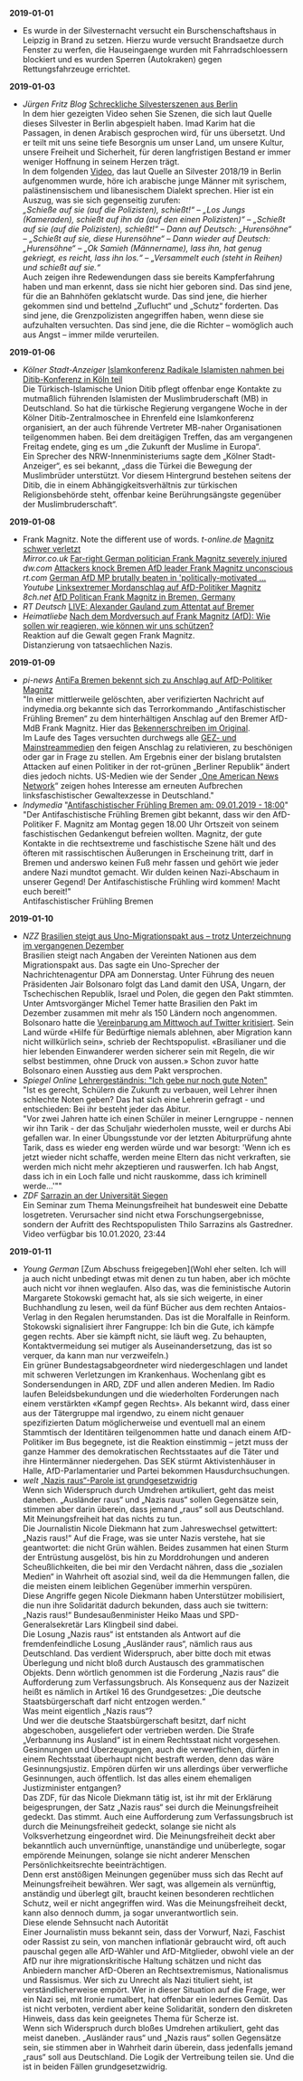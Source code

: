 **2019-01-01**
* Es wurde in der Silvesternacht versucht ein Burschenschaftshaus in Leipzig in Brand zu setzen. Hierzu wurde versucht Brandsaetze durch Fenster zu werfen, die Hauseingaenge wurden mit Fahrradschloessern blockiert und es wurden Sperren (Autokraken) gegen Rettungsfahrzeuge errichtet.

**2019-01-03**
* *Jürgen Fritz Blog* [Schreckliche Silvesterszenen aus Berlin](https://juergenfritz.com/2019/01/03/silvesterszenen-berlin/)  
  In dem hier gezeigten Video sehen Sie Szenen, die sich laut Quelle dieses Silvester in Berlin abgespielt haben. Imad Karim hat die Passagen, in denen Arabisch gesprochen wird, für uns übersetzt. Und er teilt mit uns seine tiefe Besorgnis um unser Land, um unsere Kultur, unsere Freiheit und Sicherheit, für deren langfristigen Bestand er immer weniger Hoffnung in seinem Herzen trägt.  
  In dem folgenden [Video](https://www.youtube.com/watch?v=tpS2jzaVrsw), das laut Quelle an Silvester 2018/19 in Berlin aufgenommen wurde, höre ich arabische junge Männer mit syrischem, palästinensischem und libanesischem Dialekt sprechen. Hier ist ein Auszug, was sie sich gegenseitig zurufen:  
  *„Schieße auf sie (auf die Polizisten), schießt!“ – „Los Jungs (Kameraden), schießt auf ihn da (auf den einen Polizisten)“ – „Schießt auf sie (auf die Polizisten), schießt!“ – Dann auf Deutsch: „Hurensöhne“ – „Schießt auf sie, diese Hurensöhne“ – Dann wieder auf Deutsch: „Hurensöhne“ – „Ok Samieh (Männername), lass ihn, hat genug gekriegt, es reicht, lass ihn los.“ – „Versammelt euch (steht in Reihen) und schießt auf sie.“*  
  Auch zeigen ihre Redewendungen dass sie bereits Kampferfahrung haben und man erkennt, dass sie nicht hier geboren sind. Das sind jene, für die an Bahnhöfen geklatscht wurde. Das sind jene, die hierher gekommen sind und bettelnd „Zuflucht“ und „Schutz“ forderten. Das sind jene, die Grenzpolizisten angegriffen haben, wenn diese sie aufzuhalten versuchten. Das sind jene, die die Richter – womöglich auch aus Angst – immer milde verurteilen.

**2019-01-06**
* *Kölner Stadt-Anzeiger* [Islamkonferenz Radikale Islamisten nahmen bei Ditib-Konferenz in Köln teil](https://www.ksta.de/koeln/islamkonferenz-radikale-islamisten-nahmen-bei-ditib-konferenz-in-koeln-teil-31834048)  
  Die Türkisch-Islamische Union Ditib pflegt offenbar enge Kontakte zu mutmaßlich führenden Islamisten der Muslimbruderschaft (MB) in Deutschland. So hat die türkische Regierung vergangene Woche in der Kölner Ditib-Zentralmoschee in Ehrenfeld eine Islamkonferenz organisiert, an der auch führende Vertreter MB-naher Organisationen teilgenommen haben. Bei dem dreitägigen Treffen, das am vergangenen Freitag endete, ging es um „die Zukunft der Muslime in Europa“.  
  Ein Sprecher des NRW-Innenministeriums sagte dem „Kölner Stadt-Anzeiger“, es sei bekannt, „dass die Türkei die Bewegung der Muslimbrüder unterstützt. Vor diesem Hintergrund bestehen seitens der Ditib, die in einem Abhängigkeitsverhältnis zur türkischen Religionsbehörde steht, offenbar keine Berührungsängste gegenüber der Muslimbruderschaft“.

**2019-01-08**
* Frank Magnitz. Note the different use of words.
  *t-online.de* [Magnitz schwer verletzt](https://www.t-online.de/nachrichten/deutschland/parteien/id_85046866/bremen-afd-landeschef-magnitz-von-unbekannten-attackiert-und-verletzt-.html)  
  *Mirror.co.uk* [Far-right German politician Frank Magnitz severely injured](https://www.mirror.co.uk/news/politics/breaking-far-right-german-politician-13826732)  
  *dw.com* [Attackers knock Bremen AfD leader Frank Magnitz unconscious](https://www.dw.com/en/attackers-knock-bremen-afd-leader-frank-magnitz-unconscious-in-street/a-46990779)  
  *rt.com* [German AfD MP brutally beaten in 'politically-motivated ...](https://www.rt.com/news/448275-germany-afd-magnitz-brutal-attack/)  
  *Youtube* [Linksextremer Mordanschlag auf AfD-Politiker Magnitz](https://www.youtube.com/watch?v=Fz5KBtsYOaM)  
  *8ch.net* [AfD Politican Frank Magnitz in Bremen, Germany](https://8ch.net/pol/res/12646776.html)
* *RT Deutsch* [LIVE: Alexander Gauland zum Attentat auf Bremer](https://www.youtube.com/watch?v=v6JoEAsgS-4)
* *Heimatliebe* [Nach dem Mordversuch auf Frank Magnitz (AfD): Wie sollen wir reagieren, wie können wir uns schützen?](https://www.youtube.com/watch?v=65yrjamdRow)  
  Reaktion auf die Gewalt gegen Frank Magnitz.  
  Distanzierung von tatsaechlichen Nazis.

**2019-01-09**
* *pi-news* [AntiFa Bremen bekennt sich zu Anschlag auf AfD-Politiker Magnitz](http://www.pi-news.net/2019/01/antifa-bremen-bekennt-sich-zu-anschlag-auf-afd-politiker-magnitz/)  
  "In einer mittlerweile gelöschten, aber verifizierten Nachricht auf indymedia.org bekannte sich das Terrorkommando „Antifaschistischer Frühling Bremen“ zu dem hinterhältigen Anschlag auf den Bremer AfD-MdB Frank Magnitz. Hier das [Bekennerschreiben im Original](http://archive.fo/2019.01.09-182514/https://de.indymedia.org/node/28004).  
  Im Laufe des Tages versuchten durchwegs alle [GEZ- und Mainstreammedien](http://www.tagesschau.de/inland/angriff-afd-107.html) den feigen Anschlag zu relativieren, zu beschönigen oder gar in Frage zu stellen. Am Ergebnis einer der bislang brutalsten Attacken auf einen Politiker in der rot-grünen „Berliner Republik“ ändert dies jedoch nichts. US-Medien wie der Sender „[One American News Network](https://youtu.be/mAaEIEIAm8s)“ zeigen hohes Interesse am erneuten Aufbrechen linksfaschistischer Gewaltexzesse in Deutschland."
* *Indymedia* "[Antifaschistischer Frühling Bremen am: 09.01.2019 - 18:00](https://archive.fo/2019.01.09-182514/https://de.indymedia.org/node/28004#selection-247.5-247.62)"  
  "Der Antifaschistische Frühling Bremen gibt bekannt, dass wir den AfD-Politiker F. Magnitz am Montag gegen 18.00 Uhr Ortszeit von seinem faschistischen Gedankengut befreien wollten. Magnitz, der gute Kontakte in die rechtsextreme und faschistische Szene hält und des öfteren mit rassischtischen Äußerungen in Erscheinung tritt, darf in Bremen und anderswo keinen Fuß mehr fassen und gehört wie jeder andere Nazi mundtot gemacht. Wir dulden keinen Nazi-Abschaum in unserer Gegend! Der Antifaschistische Frühling wird kommen! Macht euch bereit!"  
  Antifaschistischer Frühling Bremen

**2019-01-10**
* *NZZ* [Brasilien steigt aus Uno-Migrationspakt aus – trotz Unterzeichnung im vergangenen Dezember](https://www.nzz.ch/international/brasilien-steigt-aus-uno-migrationspakt-aus-trotz-unterzeichnung-im-dezember-ld.1450594)  
  Brasilien steigt nach Angaben der Vereinten Nationen aus dem Migrationspakt aus. Das sagte ein Uno-Sprecher der Nachrichtenagentur DPA am Donnerstag. Unter Führung des neuen Präsidenten Jair Bolsonaro folgt das Land damit den USA, Ungarn, der Tschechischen Republik, Israel und Polen, die gegen den Pakt stimmten. Unter Amtsvorgänger Michel Temer hatte Brasilien den Pakt im Dezember zusammen mit mehr als 150 Ländern noch angenommen.  
  Bolsonaro hatte die [Vereinbarung am Mittwoch auf Twitter kritisiert](https://twitter.com/jairbolsonaro/status/1083038437278666755). Sein Land würde «Hilfe für Bedürftige niemals ablehnen, aber Migration kann nicht willkürlich sein», schrieb der Rechtspopulist. «Brasilianer und die hier lebenden Einwanderer werden sicherer sein mit Regeln, die wir selbst bestimmen, ohne Druck von aussen.» Schon zuvor hatte Bolsonaro einen Ausstieg aus dem Pakt versprochen.
* *Spiegel Online* [Lehrergeständnis: "Ich gebe nur noch gute Noten"](http://www.spiegel.de/lebenundlernen/schule/lehrerin-gibt-nur-noch-gute-noten-a-1246916.html)  
  "Ist es gerecht, Schülern die Zukunft zu verbauen, weil Lehrer ihnen schlechte Noten geben? Das hat sich eine Lehrerin gefragt - und entschieden: Bei ihr besteht jeder das Abitur.  
  "Vor zwei Jahren hatte ich einen Schüler in meiner Lerngruppe - nennen wir ihn Tarik - der das Schuljahr wiederholen musste, weil er durchs Abi gefallen war. In einer Übungsstunde vor der letzten Abiturprüfung ahnte Tarik, dass es wieder eng werden würde und war besorgt: 'Wenn ich es jetzt wieder nicht schaffe, werden meine Eltern das nicht verkraften, sie werden mich nicht mehr akzeptieren und rauswerfen. Ich hab Angst, dass ich in ein Loch falle und nicht rauskomme, dass ich kriminell werde...'""
* *ZDF* [Sarrazin an der Universität Siegen](https://www.zdf.de/nachrichten/heute-plus/videos/sarrazin-an-der-universitaet-siegen-100.html)  
  Ein Seminar zum Thema Meinungsfreiheit hat bundesweit eine Debatte losgetreten. Verursacher sind nicht etwa Forschungsergebnisse, sondern der Aufritt des Rechtspopulisten Thilo Sarrazins als Gastredner.  
  Video verfügbar bis 10.01.2020, 23:44

**2019-01-11**
* *Young German* [Zum Abschuss freigegeben](Wohl eher selten. Ich will ja auch nicht unbedingt etwas mit denen zu tun haben, aber ich möchte auch nicht vor ihnen weglaufen. Also das, was die feministische Autorin Margarete Stokowski gemacht hat, als sie sich weigerte, in einer Buchhandlung zu lesen, weil da fünf Bücher aus dem rechten Antaios-Verlag in den Regalen herumstanden. Das ist die Moralfalle in Reinform. Stokowski signalisiert ihrer Fangruppe: Ich bin die Gute, ich kämpfe gegen rechts. Aber sie kämpft nicht, sie läuft weg. Zu behaupten, Kontaktvermeidung sei mutiger als Auseinandersetzung, das ist so verquer, da kann man nur verzweifeln.)  
  Ein grüner Bundestagsabgeordneter wird niedergeschlagen und landet mit schweren Verletzungen im Krankenhaus.  Wochenlang gibt es Sondersendungen in ARD, ZDF und allen anderen Medien. Im Radio laufen Beleidsbekundungen und die wiederholten Forderungen nach einem verstärkten «Kampf gegen Rechts». Als bekannt wird, dass einer aus der Tätergruppe mal irgendwo, zu einem nicht genauer spezifizierten Datum möglicherweise und eventuell mal an einem Stammtisch der Identitären teilgenommen hatte und danach einem AfD-Politiker im Bus begegnete, ist die Reaktion einstimmig – jetzt muss der ganze Hammer des demokratischen Rechtsstaates auf die Täter und ihre Hintermänner niedergehen. Das SEK stürmt Aktivistenhäuser in Halle, AfD-Parlamentarier und Partei bekommen Hausdurchsuchungen.
* *welt* [„Nazis raus“-Parole ist grundgesetzwidrig](https://www.welt.de/debatte/kommentare/plus186847368/Nazis-raus-Die-Logik-der-Vertreibung-ist-grundgesetzwidrig.html)  
  Wenn sich Widerspruch durch Umdrehen artikuliert, geht das meist daneben. „Ausländer raus“ und „Nazis raus“ sollen Gegensätze sein, stimmen aber darin überein, dass jemand „raus“ soll aus Deutschland. Mit Meinungsfreiheit hat das nichts zu tun.  
  Die Journalistin Nicole Diekmann hat zum Jahreswechsel getwittert: „Nazis raus!“ Auf die Frage, was sie unter Nazis verstehe, hat sie geantwortet: die nicht Grün wählen. Beides zusammen hat einen Sturm der Entrüstung ausgelöst, bis hin zu Morddrohungen und anderen Scheußlichkeiten, die bei mir den Verdacht nähren, dass die „sozialen Medien“ in Wahrheit oft asozial sind, weil da die Hemmungen fallen, die die meisten einem leiblichen Gegenüber immerhin verspüren.  
  Diese Angriffe gegen Nicole Diekmann haben Unterstützer mobilisiert, die nun ihre Solidarität dadurch bekunden, dass auch sie twittern: „Nazis raus!“ Bundesaußenminister Heiko Maas und SPD-Generalsekretär Lars Klingbeil sind dabei.  
  Die Losung „Nazis raus“ ist entstanden als Antwort auf die fremdenfeindliche Losung „Ausländer raus“, nämlich raus aus Deutschland. Das verdient Widerspruch, aber bitte doch mit etwas Überlegung und nicht bloß durch Austausch des grammatischen Objekts. Denn wörtlich genommen ist die Forderung „Nazis raus“ die Aufforderung zum Verfassungsbruch. Als Konsequenz aus der Nazizeit heißt es nämlich in Artikel 16 des Grundgesetzes: „Die deutsche Staatsbürgerschaft darf nicht entzogen werden.“  
  Was meint eigentlich „Nazis raus“?  
  Und wer die deutsche Staatsbürgerschaft besitzt, darf nicht abgeschoben, ausgeliefert oder vertrieben werden. Die Strafe „Verbannung ins Ausland“ ist in einem Rechtsstaat nicht vorgesehen. Gesinnungen und Überzeugungen, auch die verwerflichen, dürfen in einem Rechtsstaat überhaupt nicht bestraft werden, denn das wäre Gesinnungsjustiz. Empören dürfen wir uns allerdings über verwerfliche Gesinnungen, auch öffentlich. Ist das alles einem ehemaligen Justizminister entgangen?  
  Das ZDF, für das Nicole Diekmann tätig ist, ist ihr mit der Erklärung beigesprungen, der Satz „Nazis raus“ sei durch die Meinungsfreiheit gedeckt. Das stimmt. Auch eine Aufforderung zum Verfassungsbruch ist durch die Meinungsfreiheit gedeckt, solange sie nicht als Volksverhetzung eingeordnet wird. Die Meinungsfreiheit deckt aber bekanntlich auch unvernünftige, unanständige und unüberlegte, sogar empörende Meinungen, solange sie nicht anderer Menschen Persönlichkeitsrechte beeinträchtigen.  
  Denn erst anstößigen Meinungen gegenüber muss sich das Recht auf Meinungsfreiheit bewähren. Wer sagt, was allgemein als vernünftig, anständig und überlegt gilt, braucht keinen besonderen rechtlichen Schutz, weil er nicht angegriffen wird. Was die Meinungsfreiheit deckt, kann also dennoch dumm, ja sogar unverantwortlich sein.  
  Diese elende Sehnsucht nach Autorität  
  Einer Journalistin muss bekannt sein, dass der Vorwurf, Nazi, Faschist oder Rassist zu sein, von manchen inflationär gebraucht wird, oft auch pauschal gegen alle AfD-Wähler und AfD-Mitglieder, obwohl viele an der AfD nur ihre migrationskritische Haltung schätzen und nicht das Anbiedern mancher AfD-Oberen an Rechtsextremismus, Nationalismus und Rassismus. Wer sich zu Unrecht als Nazi tituliert sieht, ist verständlicherweise empört. Wer in dieser Situation auf die Frage, wer ein Nazi sei, mit Ironie rumalbert, hat offenbar ein ledernes Gemüt. Das ist nicht verboten, verdient aber keine Solidarität, sondern den diskreten Hinweis, dass das kein geeignetes Thema für Scherze ist.  
  Wenn sich Widerspruch durch bloßes Umdrehen artikuliert, geht das meist daneben. „Ausländer raus“ und „Nazis raus“ sollen Gegensätze sein, sie stimmen aber in Wahrheit darin überein, dass jedenfalls jemand „raus“ soll aus Deutschland. Die Logik der Vertreibung teilen sie. Und die ist in beiden Fällen grundgesetzwidrig. 

